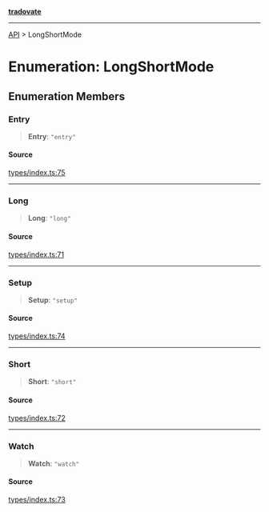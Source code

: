 [**tradovate**](../README.md)

***

[API](../API.md) > LongShortMode

# Enumeration: LongShortMode

## Enumeration Members

### Entry

> **Entry**: `"entry"`

#### Source

[types/index.ts:75](https://github.com/cgilly2fast/tradovate-typescript/blob/b1caea5/src/types/index.ts#L75)

***

### Long

> **Long**: `"long"`

#### Source

[types/index.ts:71](https://github.com/cgilly2fast/tradovate-typescript/blob/b1caea5/src/types/index.ts#L71)

***

### Setup

> **Setup**: `"setup"`

#### Source

[types/index.ts:74](https://github.com/cgilly2fast/tradovate-typescript/blob/b1caea5/src/types/index.ts#L74)

***

### Short

> **Short**: `"short"`

#### Source

[types/index.ts:72](https://github.com/cgilly2fast/tradovate-typescript/blob/b1caea5/src/types/index.ts#L72)

***

### Watch

> **Watch**: `"watch"`

#### Source

[types/index.ts:73](https://github.com/cgilly2fast/tradovate-typescript/blob/b1caea5/src/types/index.ts#L73)
